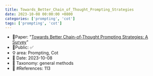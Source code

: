 ```yaml
---
title: Towards_Better_Chain_of_Thought_Prompting_Strategies
date: 2023-10-08 00:00:00 +0800
categories: ['prompting', 'cot']
tags: ['prompting', 'cot']
---
```


- 📙Paper: "[Towards Better Chain-of-Thought Prompting Strategies: A Survey](https://www.semanticscholar.org/paper/Towards-Better-Chain-of-Thought-Prompting-A-Survey-Yu-He/12a4c41b087629548b07d0dadb9da05147fa4f81)"
- 🔑Public: ✅
- ⚲ area: Prompting, Cot
- 📅 Date: 2023-10-08
- 🔎 Taxonomy: general methods
- 📝 #References: 113
